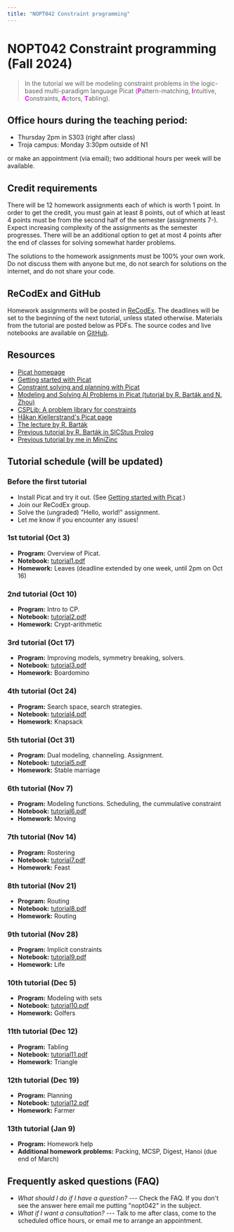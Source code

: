 ```yaml
---
title: "NOPT042 Constraint programming"
---
```


# NOPT042 Constraint programming (Fall 2024)

> In the tutorial we will be modeling constraint problems in the logic-based multi-paradigm language Picat 
    (<span style="color:fuchsia">**P**</span>attern-matching,
    <span style="color:fuchsia">**I**</span>ntuitive,
    <span style="color:fuchsia">**C**</span>onstraints,
    <span style="color:fuchsia">**A**</span>ctors,
    <span style="color:fuchsia">**T**</span>abling).


## Office hours during the teaching period:

* Thursday 2pm in S303 (right after class)
* Troja campus: Monday 3:30pm outside of N1

or make an appointment (via email); two additional hours per week will be available.


## Credit requirements

There will be 12 homework assignments each of which is worth 1 point. In order to get the credit, you must gain at least 8 points, out of which at least 4 points must be from the second half of the semester (assignments 7-). Expect increasing complexity of the assignments as the semester progresses. There will be an additional option to get at most 4 points after the end of classes for solving somewhat harder problems.

The solutions to the homework assignments must be 100% your own work. Do not discuss them with anyone but me, do not search for solutions on the internet, and do not share your code.

## ReCodEx and GitHub

Homework assignments will be posted in [ReCodEx](https://recodex.mff.cuni.cz/). The deadlines will be set to the beginning of the next tutorial, unless stated otherwise. Materials from the tutorial are posted below as PDFs. The source codes and live notebooks are available on [GitHub](https://github.com/jbulin-mff-uk/nopt042).

## Resources

* [Picat homepage](https://picat-lang.org)
* [Getting started with Picat](http://picat-lang.org/download/get_started.pdf)
* [Constraint solving and planning with Picat](https://picat-lang.org/picatbook2015.html)
* [Modeling and Solving AI Problems in Picat
(tutorial by R. Barták and N. Zhou)](http://ktiml.mff.cuni.cz/~bartak/AAAI2017/)
* [CSPLib: A problem library for constraints](https://www.csplib.org)
* [Håkan Kjellerstrand's Picat page](https://hakank.org/picat)
* [The lecture by R. Barták](https://ktiml.mff.cuni.cz/~bartak/podminky)
* [Previous tutorial by R. Barták in SICStus Prolog](https://ktiml.mff.cuni.cz/~bartak/podminky/#cviceni)
* [Previous tutorial by me in MiniZinc](https://dl1.cuni.cz/course/view.php?id=10544)
    
## Tutorial schedule (will be updated)

### Before the first tutorial

* Install Picat and try it out. (See [Getting started with Picat](http://picat-lang.org/download/get_started.pdf).)
* Join our ReCodEx group. 
* Solve the (ungraded) "Hello, world!" assignment.
* Let me know if you encounter any issues!

### 1st tutorial (Oct 3)

* **Program:** Overview of Picat.
* **Notebook:** [tutorial1.pdf](https://github.com/jbulin-mff-uk/nopt042/raw/main/tutorial1/tutorial1.pdf)
* **Homework:** Leaves (deadline extended by one week, until 2pm on Oct 16)


### 2nd tutorial (Oct 10)

* **Program:** Intro to CP.
* **Notebook:** [tutorial2.pdf](https://github.com/jbulin-mff-uk/nopt042/raw/main/tutorial2/tutorial2.pdf)
* **Homework:** Crypt-arithmetic

### 3rd tutorial (Oct 17)

* **Program:** Improving models, symmetry breaking, solvers.
* **Notebook:** [tutorial3.pdf](https://github.com/jbulin-mff-uk/nopt042/raw/main/tutorial3/tutorial3.pdf)
* **Homework:** Boardomino

### 4th tutorial (Oct 24)

* **Program:** Search space, search strategies.
* **Notebook:** [tutorial4.pdf](https://github.com/jbulin-mff-uk/nopt042/raw/main/tutorial4/tutorial4.pdf)
* **Homework:** Knapsack

### 5th tutorial (Oct 31)

* **Program:** Dual modeling, channeling. Assignment.
* **Notebook:** [tutorial5.pdf](https://github.com/jbulin-mff-uk/nopt042/raw/main/tutorial5/tutorial5.pdf)
* **Homework:** Stable marriage

### 6th tutorial (Nov 7)

* **Program:** Modeling functions. Scheduling, the cummulative constraint
* **Notebook:** [tutorial6.pdf](https://github.com/jbulin-mff-uk/nopt042/raw/main/tutorial6/tutorial6.pdf)
* **Homework:** Moving

### 7th tutorial (Nov 14)

* **Program:** Rostering
* **Notebook:** [tutorial7.pdf](https://github.com/jbulin-mff-uk/nopt042/raw/main/tutorial7/tutorial7.pdf)
* **Homework:** Feast

### 8th tutorial (Nov 21)

* **Program:** Routing
* **Notebook:** [tutorial8.pdf](https://github.com/jbulin-mff-uk/nopt042/raw/main/tutorial8/tutorial8.pdf)
* **Homework:** Routing

### 9th tutorial (Nov 28)

* **Program:** Implicit constraints
* **Notebook:** [tutorial9.pdf](https://github.com/jbulin-mff-uk/nopt042/raw/main/tutorial9/tutorial9.pdf)
* **Homework:** Life

### 10th tutorial (Dec 5)

* **Program:** Modeling with sets
* **Notebook:** [tutorial10.pdf](https://github.com/jbulin-mff-uk/nopt042/raw/main/tutorial10/tutorial10.pdf)
* **Homework:** Golfers

### 11th tutorial (Dec 12)

* **Program:** Tabling
* **Notebook:** [tutorial11.pdf](https://github.com/jbulin-mff-uk/nopt042/raw/main/tutorial11/tutorial11.pdf)
* **Homework:** Triangle

### 12th tutorial (Dec 19)

* **Program:** Planning
* **Notebook:** [tutorial12.pdf](https://github.com/jbulin-mff-uk/nopt042/raw/main/tutorial12/tutorial12.pdf)
* **Homework:** Farmer

### 13th tutorial (Jan 9)

* **Program:** Homework help
* **Additional homework problems:** Packing, MCSP, Digest, Hanoi (due end of March)


## Frequently asked questions (FAQ)

* _What should I do if I have a question?_ --- Check the FAQ. If you don't see the answer here email me putting "nopt042" in the subject.
* _What if I want a consultation?_ --- Talk to me after class, come to the scheduled office hours, or email me to arrange an appointment.
